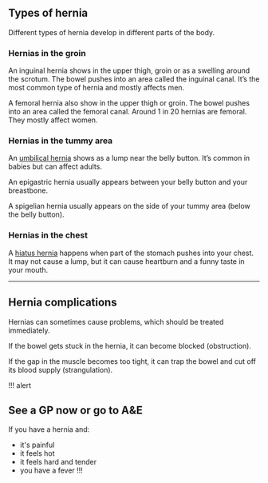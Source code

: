 ## Types of hernia

Different types of hernia develop in different parts of the body.

### Hernias in the groin

An inguinal hernia shows in the upper thigh, groin or as a swelling around the
scrotum. The bowel pushes into an area called the inguinal canal. It’s the most
common type of hernia and mostly affects men.

A femoral hernia also show in the upper thigh or groin. The bowel pushes into
an area called the femoral canal. Around 1 in 20 hernias are femoral. They
mostly affect women.

### Hernias in the tummy area

An [umbilical hernia](http://www.nhs.uk/Conditions/UmbilicalHernia/Pages/Whatisitpage.aspx)
shows as a lump near the belly button. It’s common in babies but can
affect adults.

An epigastric hernia usually appears between your belly button and your
breastbone.

A spigelian hernia usually appears on the side of your tummy area (below the
belly button).

### Hernias in the chest

A [hiatus hernia](http://www.nhs.uk/Conditions/Hernia-hiatus/Pages/Introduction.aspx)
happens when part of the stomach pushes into your chest. It may not cause a
lump, but it can cause heartburn and a funny taste in your mouth.

- - -

## Hernia complications

Hernias can sometimes cause problems, which should be treated immediately.

If the bowel gets stuck in the hernia, it can become blocked (obstruction).

If the gap in the muscle becomes too tight, it can trap the bowel and cut off
its blood supply (strangulation).

!!! alert
## See a GP now or go to A&E

If you have a hernia and:

* it's painful
* it feels hot
* it feels hard and tender
* you have a fever
!!!
